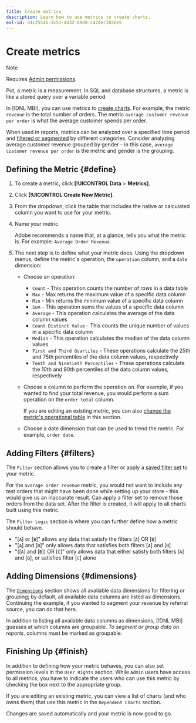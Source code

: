```yaml
---
title: Create metrics
description: Learn how to use metrics to create charts.
exl-id: d4c25546-3c51-4d32-b9d8-c424ec103be5
---
```

# Create metrics

>[!NOTE]
>
>Requires [Admin permissions](../../administrator/user-management/user-management.md).

Put, a metric is a measurement. In SQL and database structures, a metric is like a stored query over a variable period.

In [!DNL MBI], you can use metrics to [create charts](../../data-user/reports/ess-rpt-build-visual.md). For example, the metric `revenue` is the total number of orders. The metric `average customer revenue per order` is what the average customer spends per order.

When used in reports, metrics can be analyzed over a specified time period and [filtered or segmented](../../best-practices/segment-filter.md) by different categories. Consider analyzing average customer revenue grouped by gender - in this case, `average customer revenue per order` is the metric and gender is the grouping.

## Defining the Metric {#define}

1. To create a metric, click **[!UICONTROL Data** > **Metrics]**.

1. Click **[!UICONTROL Create New Metric]**.

1. From the dropdown, click the table that includes the native or calculated column you want to use for your metric.

1. Name your metric.

    Adobe recommends a name that, at a glance, tells you what the metric is. For example: `Average Order Revenue`.

1. The next step is to define what your metric does. Using the dropdown menus, define the metric's operation, the `operation` column, and a `date` dimension:

    * Choose an operation:
       * `Count` - This operation counts the number of rows in a data table
       * `Max` - Max returns the maximum value of a specific data column
       * `Min` - Min returns the minimum value of a specific data column
       * `Sum` - This operation sums the values of a specific data column
       * `Average` - This operation calculates the average of the data column values
       * `Count Distinct Value` - This counts the unique number of values in a specific data column
       * `Median` - This operation calculates the median of the data column values
       * `First and Third Quartiles` - These operations calculate the 25th and 75th percentiles of the data column values, respectively
       * `Tenth and Ninetieth Percentiles` - These operations calculate the 10th and 90th percentiles of the data column values, respectively

    * Choose a column to perform the operation on. For example, if you wanted to find your total revenue, you would perform a sum operation on the `order total` column.

      If you are editing an existing metric, you can also [change the metric's operational table](../../data-analyst/data-warehouse-mgr/change-metric-op-table.md) in this section.

    * Choose a date dimension that can be used to trend the metric. For example, `order date`.

## Adding Filters {#filters}

The `Filter` section allows you to create a filter or apply a [saved filter set](../../data-user/reports/ess-manage-data-filters.md) to your metric.

For the `average order revenue` metric, you would not want to include any test orders that might have been done while setting up your store - this would give us an inaccurate result. Can apply a filter set to remove those orders from the data set. After the filter is created, it will apply to all charts built using this metric.

The `Filter Logic` section is where you can further define how a metric should behave.

* "\[`A`\] or \[`B`\]" allows any data that satisfy the filters \[`A`\] OR \[`B`\]
* "\[`A`\] and \[`B`\]" only allows data that satisfies both filters \[`A`\] and \[`B`\]
* "(\[`A`\] and \[`B`\]) OR \[`C`\]" only allows data that either satisfy both filters \[`A`\] and \[`B`\], or satisfies filter \[`C`\] alone

## Adding Dimensions {#dimensions}

The [`Dimensions`](../../data-analyst/data-warehouse-mgr/manage-data-dimensions-metrics.md) section shows all available data dimensions for filtering or grouping; by default, all available data columns are listed as dimensions. Continuing the example, if you wanted to segment your revenue by referral source, you can do that here.

In addition to listing all available data columns as dimensions, [!DNL MBI] guesses at which columns are groupable. *To segment or group data on reports*, columns must be marked as groupable.

## Finishing Up {#finish}

In addition to defining how your metric behaves, you can also set permission levels in the `User Rights` section. While `Admin` users have access to all metrics, you have to indicate the users who can use this metric by checking the box next to the appropriate group.

If you are editing an existing metric, you can view a list of charts (and who owns them) that use this metric in the `Dependent Charts` section.

Changes are saved automatically and your metric is now good to go.
